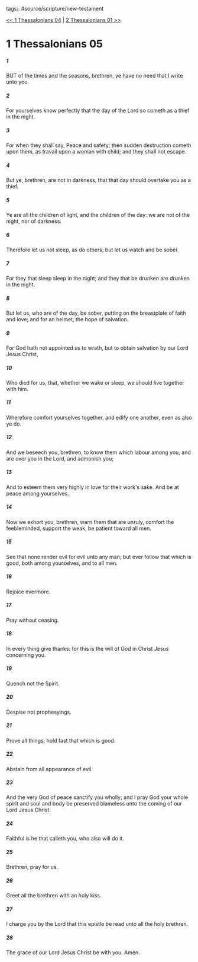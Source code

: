 tags:: #source/scripture/new-testament

[<< 1 Thessalonians 04](/New_Testament/13_1_Thessalonians/1_Thessalonians_04.md) | [2 Thessalonians 01 >>](/New_Testament/14_2_Thessalonians/2_Thessalonians_01.md)

# 1 Thessalonians 05

##### 1

BUT of the times and the seasons, brethren, ye have no need that I write unto you.

##### 2

For yourselves know perfectly that the day of the Lord so cometh as a thief in the night.

##### 3

For when they shall say, Peace and safety; then sudden destruction cometh upon them, as travail upon a woman with child; and they shall not escape.

##### 4

But ye, brethren, are not in darkness, that that day should overtake you as a thief.

##### 5

Ye are all the children of light, and the children of the day: we are not of the night, nor of darkness.

##### 6

Therefore let us not sleep, as do others; but let us watch and be sober.

##### 7

For they that sleep sleep in the night; and they that be drunken are drunken in the night.

##### 8

But let us, who are of the day, be sober, putting on the breastplate of faith and love; and for an helmet, the hope of salvation.

##### 9

For God hath not appointed us to wrath, but to obtain salvation by our Lord Jesus Christ,

##### 10

Who died for us, that, whether we wake or sleep, we should live together with him.

##### 11

Wherefore comfort yourselves together, and edify one another, even as also ye do.

##### 12

And we beseech you, brethren, to know them which labour among you, and are over you in the Lord, and admonish you;

##### 13

And to esteem them very highly in love for their work's sake. And be at peace among yourselves.

##### 14

Now we exhort you, brethren, warn them that are unruly, comfort the feebleminded, support the weak, be patient toward all men.

##### 15

See that none render evil for evil unto any man; but ever follow that which is good, both among yourselves, and to all men.

##### 16

Rejoice evermore.

##### 17

Pray without ceasing.

##### 18

In every thing give thanks: for this is the will of God in Christ Jesus concerning you.

##### 19

Quench not the Spirit.

##### 20

Despise not prophesyings.

##### 21

Prove all things; hold fast that which is good.

##### 22

Abstain from all appearance of evil.

##### 23

And the very God of peace sanctify you wholly; and I pray God your whole spirit and soul and body be preserved blameless unto the coming of our Lord Jesus Christ.

##### 24

Faithful is he that calleth you, who also will do it.

##### 25

Brethren, pray for us.

##### 26

Greet all the brethren with an holy kiss.

##### 27

I charge you by the Lord that this epistle be read unto all the holy brethren.

##### 28

The grace of our Lord Jesus Christ be with you. Amen.
